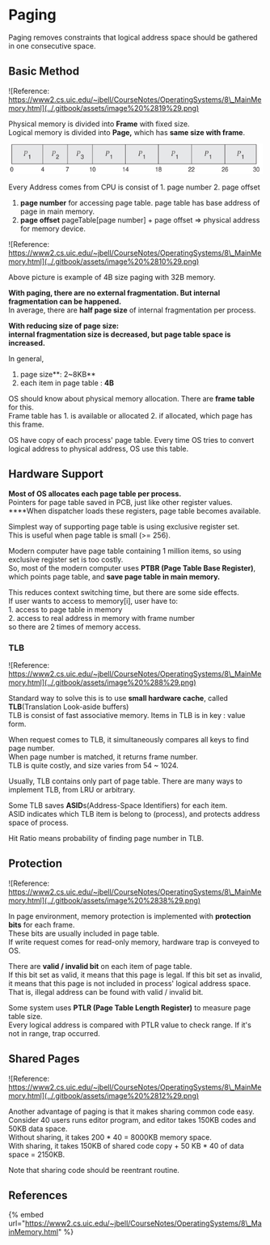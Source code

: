 # Paging

Paging removes constraints that logical address space should be gathered in one consecutive space.

## Basic Method

![Reference: https://www2.cs.uic.edu/~jbell/CourseNotes/OperatingSystems/8\_MainMemory.html](../.gitbook/assets/image%20%2819%29.png)

Physical memory is divided into **Frame** with fixed size.  
Logical memory is divided into **Page,** which has **same size with frame**.

![](../.gitbook/assets/image%20%283%29.png)

Every Address comes from CPU is consist of 1. page number 2. page offset

1. **page number** for accessing page table. page table has base address of page in main memory.
2. **page offset** pageTable\[page number\] + page offset =&gt; physical address for memory device.

![Reference: https://www2.cs.uic.edu/~jbell/CourseNotes/OperatingSystems/8\_MainMemory.html](../.gitbook/assets/image%20%2810%29.png)

Above picture is example of 4B size paging with 32B memory.

**With paging, there are no external fragmentation. But internal fragmentation can be happened.**  
In average, there are **half page size** of internal fragmentation per process.

**With reducing size of page size:  
internal fragmentation size is decreased, but page table space is increased.**

In general,

1. page size**: 2~8KB**
2. each item in page table : **4B**

OS should know about physical memory allocation. There are **frame table** for this.  
Frame table has 1. is available or allocated 2. if allocated, which page has this frame.

OS have copy of each process' page table. Every time OS tries to convert logical address to physical address, OS use this table.

## Hardware Support

**Most of OS allocates each page table per process.**  
Pointers for page table saved in PCB, just like other register values. ****When dispatcher loads these registers, page table becomes available.

Simplest way of supporting page table is using exclusive register set.  
This is useful when page table is small \(&gt;= 256\).

Modern computer have page table containing 1 million items, so using exclusive register set is too costly.  
So, most of the modern computer uses **PTBR \(Page Table Base Register\)**, which points page table, and **save page table in main memory.**

This reduces context switching time, but there are some side effects.  
If user wants to access to memory\[i\], user have to:  
    1. access to page table in memory  
    2. access to real address in memory with frame number  
so there are 2 times of memory access.

### TLB

![Reference: https://www2.cs.uic.edu/~jbell/CourseNotes/OperatingSystems/8\_MainMemory.html](../.gitbook/assets/image%20%288%29.png)

Standard way to solve this is to use **small hardware cache**, called **TLB**\(Translation Look-aside buffers\)  
TLB is consist of fast associative memory. Items in TLB is in key : value form.  
  
When request comes to TLB, it simultaneously compares all keys to find page number.  
When page number is matched, it returns frame number.  
TLB is quite costly, and size varies from 54 ~ 1024.

Usually, TLB contains only part of page table. There are many ways to implement TLB, from LRU or arbitrary.

Some TLB saves **ASID**s\(Address-Space Identifiers\) for each item.  
ASID indicates which TLB item is belong to \(process\), and protects address space of process.

Hit Ratio means probability of finding page number in TLB.

## Protection

![Reference: https://www2.cs.uic.edu/~jbell/CourseNotes/OperatingSystems/8\_MainMemory.html](../.gitbook/assets/image%20%2838%29.png)

In page environment, memory protection is implemented with **protection bits** for each frame.  
These bits are usually included in page table.  
If write request comes for read-only memory, hardware trap is conveyed to OS.

There are **valid / invalid bit** on each item of page table.  
If this bit set as valid, it means that this page is legal. If this bit set as invalid, it means that this page is not included in process' logical address space.  
That is, illegal address can be found with valid / invalid bit.

Some system uses **PTLR \(Page Table Length Register\)** to measure page table size.  
Every logical address is compared with PTLR value to check range. If it's not in range, trap occurred.

## Shared Pages 

![Reference: https://www2.cs.uic.edu/~jbell/CourseNotes/OperatingSystems/8\_MainMemory.html](../.gitbook/assets/image%20%2812%29.png)

Another advantage of paging is that it makes sharing common code easy.  
Consider 40 users runs editor program, and editor takes 150KB codes and 50KB data space.  
Without sharing, it takes 200 \* 40 = 8000KB memory space.  
With sharing, it takes 150KB of shared code copy + 50 KB \* 40 of data space = 2150KB.

Note that sharing code should be reentrant routine.

## References

{% embed url="https://www2.cs.uic.edu/~jbell/CourseNotes/OperatingSystems/8\_MainMemory.html" %}





